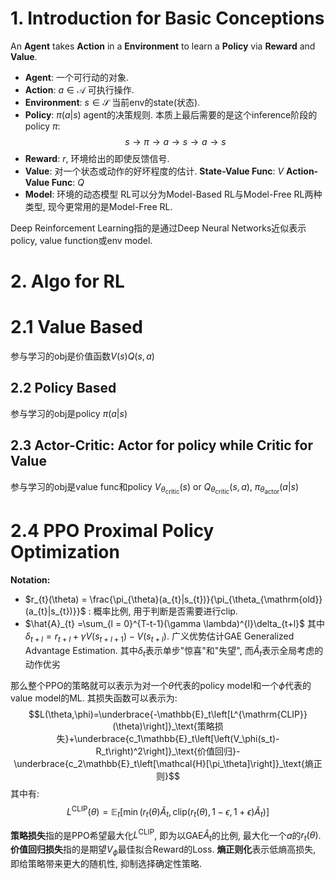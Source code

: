 # 1. Introduction for Basic Conceptions
An **Agent** takes **Action** in a **Environment** to learn a **Policy** via **Reward** and **Value**. 
- **Agent**: 一个可行动的对象. 
- **Action**: $a \in \mathcal{A}$ 可执行操作. 
- **Environment**: $s \in \mathcal{S}$ 当前env的state(状态).
- **Policy**: $\pi(a|s)$ agent的决策规则. 本质上最后需要的是这个inference阶段的policy $\pi$: 
$$
s \to \pi \to a \to s \to a \to s
$$
- **Reward**: $r$, 环境给出的即使反馈信号.
- **Value**: 对一个状态或动作的好坏程度的估计.
	**State-Value Func**: $V$ 
	**Action-Value Func**: $Q$ 
- **Model**: 环境的动态模型
	RL可以分为Model-Based RL与Model-Free RL两种类型, 现今更常用的是Model-Free RL. 

Deep Reinforcement Learning指的是通过Deep Neural Networks近似表示policy, value function或env model. 
# 2. Algo for RL
# 2.1 Value Based 
参与学习的obj是价值函数$V(s)$$Q(s,a)$
## 2.2 Policy Based
参与学习的obj是policy $\pi(a|s)$ 
## 2.3 Actor-Critic: Actor for policy while Critic for Value
参与学习的obj是value func和policy $V_{\theta_{\text{critic}}}(s)$ or $Q_{\theta_{\text{critic}}}(s,a)$, $\pi_{\theta_{\text{actor}}}(a|s)$ 

# 2.4 PPO Proximal Policy Optimization
**Notation:** 
- $r_{t}(\theta) = \frac{\pi_{\theta}(a_{t}|s_{t})}{\pi_{\theta_{\mathrm{old}}(a_{t}|s_{t})}}$ : 概率比例, 用于判断是否需要进行clip. 
- $\hat{A}_{t} =\sum_{l = 0}^{T-t-1}(\gamma \lambda)^{l}\delta_{t+l}$ 其中$\delta_{t+l} = r_{t+l} + \gamma V(s_{t+l+1}) - V(s_{t+l})$. 
	广义优势估计GAE Generalized Advantage Estimation. 
	其中$\delta_{t}$表示单步"惊喜"和"失望", 而$\hat{A}_{t}$表示全局考虑的动作优劣

那么整个PPO的策略就可以表示为对一个$\theta$代表的policy model和一个$\phi$代表的value model的ML. 
其损失函数可以表示为: 
$$L(\theta,\phi)=\underbrace{-\mathbb{E}_t\left[L^{\mathrm{CLIP}}(\theta)\right]}_\text{策略损失}+\underbrace{c_1\mathbb{E}_t\left[\left(V_\phi(s_t)-R_t\right)^2\right]}_\text{价值回归}-\underbrace{c_2\mathbb{E}_t\left[\mathcal{H}[\pi_\theta]\right]}_\text{熵正则}$$ 其中有: 
$$L^{\mathrm{CLIP}}(\theta)=\mathbb{E}_t\left[\min\left(r_t(\theta)\hat{A}_t,\mathrm{clip}(r_t(\theta),1-\epsilon,1+\epsilon)\hat{A}_t\right)\right]$$

**策略损失**指的是PPO希望最大化$L^{\mathrm{CLIP}}$, 即为以GAE$\hat{A}_{t}$的比例, 最大化一个$a$的$r_{t}(\theta)$. 
**价值回归损失**指的是期望$V_{\phi}$最佳拟合Reward的Loss. 
**熵正则化**表示低熵高损失, 即给策略带来更大的随机性, 抑制选择确定性策略. 

